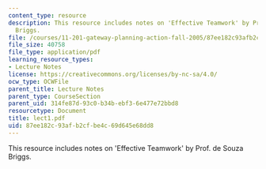 ```yaml
---
content_type: resource
description: This resource includes notes on 'Effective Teamwork' by Prof. de Souza
  Briggs.
file: /courses/11-201-gateway-planning-action-fall-2005/87ee182c93afb2cfbe4c69d645e68dd8_lect1.pdf
file_size: 40758
file_type: application/pdf
learning_resource_types:
- Lecture Notes
license: https://creativecommons.org/licenses/by-nc-sa/4.0/
ocw_type: OCWFile
parent_title: Lecture Notes
parent_type: CourseSection
parent_uid: 314fe87d-93c0-b34b-ebf3-6e477e72bbd8
resourcetype: Document
title: lect1.pdf
uid: 87ee182c-93af-b2cf-be4c-69d645e68dd8
---
```

This resource includes notes on 'Effective Teamwork' by Prof. de Souza Briggs.